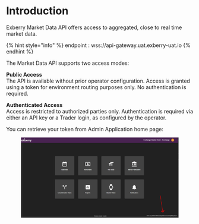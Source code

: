 # Introduction

Exberry Market Data API offers access to aggregated, close to real time market data.

{% hint style="info" %}
endpoint : wss://api-gateway.uat.exberry-uat.io
{% endhint %}

The Market Data API supports two access modes:

**Public Access**\
The API is available without prior operator configuration. Access is granted using a token for environment routing purposes only. No authentication is required.

**Authenticated Access**\
Access is restricted to authorized parties only. Authentication is required via either an API key or a Trader login, as configured by the operator.



You can retrieve your token from Admin Application home page:

<figure><img src=".gitbook/assets/image.png" alt=""><figcaption></figcaption></figure>
